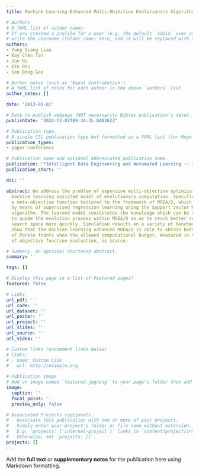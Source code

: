 ```yaml
---
title: Machine Learning Enhanced Multi-Objective Evolutionary Algorithm Based on Decomposition

# Authors
# A YAML list of author names
# If you created a profile for a user (e.g. the default `admin` user at `content/authors/admin/`), 
# write the username (folder name) here, and it will be replaced with their full name and linked to their profile.
authors:
- Yung Siang Liau
- Kay Chen Tan
- Jun Hu
- Xin Qiu
- Sen Bong Gee

# Author notes (such as 'Equal Contribution')
# A YAML list of notes for each author in the above `authors` list
author_notes: []

date: '2013-01-01'

# Date to publish webpage (NOT necessarily Bibtex publication's date).
publishDate: '2024-12-02T09:34:35.848262Z'

# Publication type.
# A single CSL publication type but formatted as a YAML list (for Hugo requirements).
publication_types:
- paper-conference

# Publication name and optional abbreviated publication name.
publication: '*Intelligent Data Engineering and Automated Learning -- IDEAL 2013*'
publication_short: ''

doi: ''

abstract: We address the problem of expensive multi-objective optimization using a
  machine learning assisted model of evolutionary computation. Specifically, we formulate
  a meta-objective function tailored to the framework of MOEA/D, which can be solved
  by means of supervised regression learning using the Support Vector Machine (SVM)
  algorithm. The learned model constitutes the knowledge which can be then utilized
  to guide the evolution process within MOEA/D so as to reach better regions in the
  search space more quickly. Simulation results on a variety of benchmark problems
  show that the machine-learning enhanced MOEA/D is able to obtain better estimation
  of Pareto fronts when the allowed computational budget, measured in terms of number
  of objective function evaluation, is scarce.

# Summary. An optional shortened abstract.
summary: ''

tags: []

# Display this page in a list of Featured pages?
featured: false

# Links
url_pdf: ''
url_code: ''
url_dataset: ''
url_poster: ''
url_project: ''
url_slides: ''
url_source: ''
url_video: ''

# Custom links (uncomment lines below)
# links:
# - name: Custom Link
#   url: http://example.org

# Publication image
# Add an image named `featured.jpg/png` to your page's folder then add a caption below.
image:
  caption: ''
  focal_point: ''
  preview_only: false

# Associated Projects (optional).
#   Associate this publication with one or more of your projects.
#   Simply enter your project's folder or file name without extension.
#   E.g. `projects: ['internal-project']` links to `content/project/internal-project/index.md`.
#   Otherwise, set `projects: []`.
projects: []
---
```


Add the **full text** or **supplementary notes** for the publication here using Markdown formatting.
